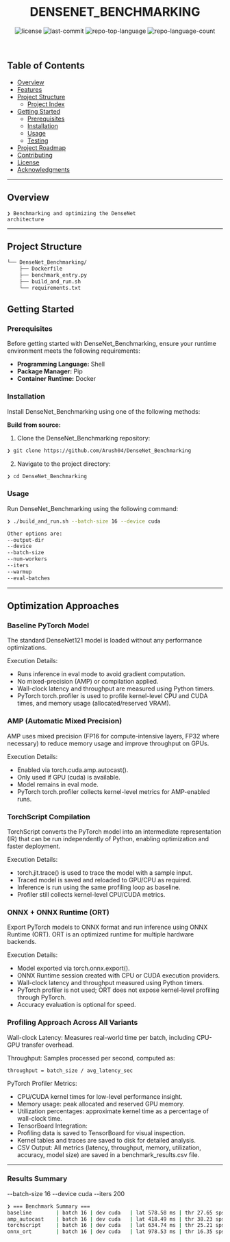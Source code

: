 <p align="center"><h1 align="center">DENSENET_BENCHMARKING</h1></p>
<p align="center">
	<img src="https://img.shields.io/github/license/Arush04/DenseNet_Benchmarking?style=default&logo=opensourceinitiative&logoColor=white&color=0080ff" alt="license">
	<img src="https://img.shields.io/github/last-commit/Arush04/DenseNet_Benchmarking?style=default&logo=git&logoColor=white&color=0080ff" alt="last-commit">
	<img src="https://img.shields.io/github/languages/top/Arush04/DenseNet_Benchmarking?style=default&color=0080ff" alt="repo-top-language">
	<img src="https://img.shields.io/github/languages/count/Arush04/DenseNet_Benchmarking?style=default&color=0080ff" alt="repo-language-count">
</p>
<p align="center"><!-- default option, no dependency badges. -->
</p>
<p align="center">
	<!-- default option, no dependency badges. -->
</p>
<br>

##  Table of Contents

- [ Overview](#-overview)
- [ Features](#-features)
- [ Project Structure](#-project-structure)
  - [ Project Index](#-project-index)
- [ Getting Started](#-getting-started)
  - [ Prerequisites](#-prerequisites)
  - [ Installation](#-installation)
  - [ Usage](#-usage)
  - [ Testing](#-testing)
- [ Project Roadmap](#-project-roadmap)
- [ Contributing](#-contributing)
- [ License](#-license)
- [ Acknowledgments](#-acknowledgments)

---

##  Overview

<code>❯ Benchmarking and optimizing the DenseNet architecture</code>

---


##  Project Structure

```sh
└── DenseNet_Benchmarking/
    ├── Dockerfile
    ├── benchmark_entry.py
    ├── build_and_run.sh
    └── requirements.txt
```

##  Getting Started

###  Prerequisites

Before getting started with DenseNet_Benchmarking, ensure your runtime environment meets the following requirements:

- **Programming Language:** Shell
- **Package Manager:** Pip
- **Container Runtime:** Docker


###  Installation

Install DenseNet_Benchmarking using one of the following methods:

**Build from source:**

1. Clone the DenseNet_Benchmarking repository:
```sh
❯ git clone https://github.com/Arush04/DenseNet_Benchmarking
```

2. Navigate to the project directory:
```sh
❯ cd DenseNet_Benchmarking
```


###  Usage
Run DenseNet_Benchmarking using the following command:

```sh
❯ ./build_and_run.sh --batch-size 16 --device cuda

Other options are:  
--output-dir
--device
--batch-size
--num-workers
--iters
--warmup
--eval-batches  
```
---
## Optimization Approaches 
### Baseline PyTorch Model
The standard DenseNet121 model is loaded without any performance optimizations.  

Execution Details:
- Runs inference in eval mode to avoid gradient computation.
- No mixed-precision (AMP) or compilation applied.
- Wall-clock latency and throughput are measured using Python timers.
- PyTorch torch.profiler is used to profile kernel-level CPU and CUDA times, and memory usage (allocated/reserved VRAM).

### AMP (Automatic Mixed Precision)
AMP uses mixed precision (FP16 for compute-intensive layers, FP32 where necessary) to reduce memory usage and improve throughput on GPUs.  

Execution Details:
- Enabled via torch.cuda.amp.autocast().
- Only used if GPU (cuda) is available.
- Model remains in eval mode.
- PyTorch torch.profiler collects kernel-level metrics for AMP-enabled runs.

### TorchScript Compilation
TorchScript converts the PyTorch model into an intermediate representation (IR) that can be run independently of Python, enabling optimization and faster deployment.  

Execution Details:
- torch.jit.trace() is used to trace the model with a sample input.
- Traced model is saved and reloaded to GPU/CPU as required.
- Inference is run using the same profiling loop as baseline.
- Profiler still collects kernel-level CPU/CUDA metrics.

### ONNX + ONNX Runtime (ORT)
Export PyTorch models to ONNX format and run inference using ONNX Runtime (ORT). ORT is an optimized runtime for multiple hardware backends.  

Execution Details:
- Model exported via torch.onnx.export().
- ONNX Runtime session created with CPU or CUDA execution providers.
- Wall-clock latency and throughput measured using Python timers.
- PyTorch profiler is not used; ORT does not expose kernel-level profiling through PyTorch.
- Accuracy evaluation is optional for speed.

### Profiling Approach Across All Variants

Wall-clock Latency:
Measures real-world time per batch, including CPU-GPU transfer overhead.

Throughput:
Samples processed per second, computed as:

`throughput = batch_size / avg_latency_sec`

PyTorch Profiler Metrics:

- CPU/CUDA kernel times for low-level performance insight.
- Memory usage: peak allocated and reserved GPU memory.
- Utilization percentages: approximate kernel time as a percentage of wall-clock time.
- TensorBoard Integration:
- Profiling data is saved to TensorBoard for visual inspection.
- Kernel tables and traces are saved to disk for detailed analysis.
- CSV Output: All metrics (latency, throughput, memory, utilization, accuracy, model size) are saved in a benchmark_results.csv file.

---
### Results Summary
--batch-size 16 --device cuda --iters 200  
```sh
❯ === Benchmark Summary ===
baseline        | batch 16 | dev cuda   | lat 578.58 ms | thr 27.65 sps | top1 12.5
amp_autocast    | batch 16 | dev cuda   | lat 418.49 ms | thr 38.23 sps | top1 12.5
torchscript     | batch 16 | dev cuda   | lat 634.74 ms | thr 25.21 sps | top1 12.5
onnx_ort        | batch 16 | dev cuda   | lat 978.53 ms | thr 16.35 sps | top1 None
```
